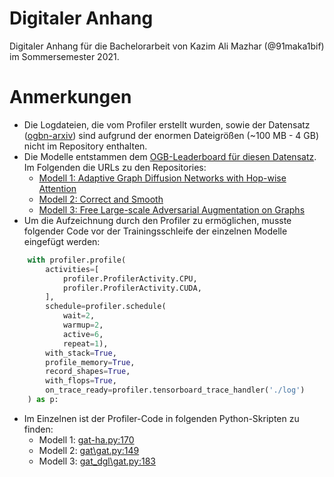 # Digitaler Anhang

Digitaler Anhang für die Bachelorarbeit von Kazim Ali Mazhar (@91maka1bif) im Sommersemester 2021.

# Anmerkungen

* Die Logdateien, die vom Profiler erstellt wurden, sowie der Datensatz ([ogbn-arxiv](https://ogb.stanford.edu/docs/nodeprop/#ogbn-arxiv)) sind aufgrund der enormen Dateigrößen (~100 MB - 4 GB) nicht im Repository enthalten.
* Die Modelle entstammen dem [OGB-Leaderboard für diesen Datensatz](https://ogb.stanford.edu/docs/leader_nodeprop/#ogbn-arxiv). Im Folgenden die URLs zu den Repositories:
    * [Modell 1: Adaptive Graph Diffusion Networks with Hop-wise Attention](https://github.com/skepsun/adaptive_graph_diffusion_networks_with_hop-wise_attention)
    * [Modell 2: Correct and Smooth](https://github.com/CUAI/CorrectAndSmooth)
    * [Modell 3: Free Large-scale Adversarial Augmentation on Graphs](https://github.com/devnkong/FLAG)
* Um die Aufzeichnung durch den Profiler zu ermöglichen, musste folgender Code vor der Trainingsschleife der einzelnen Modelle eingefügt werden:
```python
    with profiler.profile(
        activities=[
            profiler.ProfilerActivity.CPU,
            profiler.ProfilerActivity.CUDA,
        ],
        schedule=profiler.schedule(
            wait=2,
            warmup=2,
            active=6,
            repeat=1),
        with_stack=True,
        profile_memory=True,
        record_shapes=True,
        with_flops=True,
        on_trace_ready=profiler.tensorboard_trace_handler('./log')
    ) as p:
```
* Im Einzelnen ist der Profiler-Code in folgenden Python-Skripten zu finden:
    * Modell 1: [gat-ha.py:170](https://gitlab.rz.hft-stuttgart.de/91maka1bif/bachelorarbeit-digitaler-anhang/-/blob/master/Code/Modell%201%20(AGDN+HA)/adaptive_graph_diffusion_networks_with_hop-wise_attention/ogbn-arxiv/src/gat-ha.py#L170)
    * Modell 2: [gat\gat.py:149](https://gitlab.rz.hft-stuttgart.de/91maka1bif/bachelorarbeit-digitaler-anhang/-/blob/master/Code/Modell%202%20(GAT+CS)/CorrectAndSmooth/gat/gat.py#L149)
    * Modell 3: [gat_dgl\gat.py:183](https://gitlab.rz.hft-stuttgart.de/91maka1bif/bachelorarbeit-digitaler-anhang/-/blob/master/Code/Modell%203%20(GAT+FLAG)/FLAG/ogb/nodeproppred/arxiv/gat_dgl/gat.py#L183)